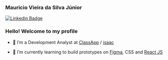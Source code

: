 ### Mauricio Vieira da Silva Júnior

[![Linkedin Badge](https://img.shields.io/badge/-Linkedin-blue?style=flat-square&logo=Linkedin&logoColor=white&link=https://www.linkedin.com/in/mauricio-silva-vieira/)](https://www.linkedin.com/in/mauricio-silva-vieira/)

### Hello! Welcome to my profile

- 👷 I’m a Development Analyst at <a target="_blank" href="https://www.classapp.com.br/">ClassApp</a> / <a target="_blank" href="https://isaac.com.br/">isaac</a>   

- 🌱 I’m currently learning to build prototypes on <a target="_blank" href="https://www.figma.com">Figma</a>, CSS and <a target="_blank" href="https://pt-br.reactjs.org/">React JS</a>




